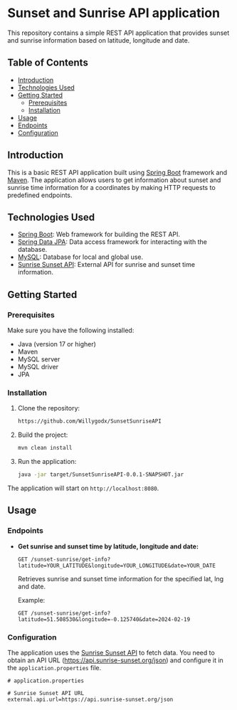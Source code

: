 # Sunset and Sunrise API application

This repository contains a simple REST API application that provides sunset and sunrise information based on latitude, longitude and date.

## Table of Contents

- [Introduction](#introduction)
- [Technologies Used](#technologies-used)
- [Getting Started](#getting-started)
  - [Prerequisites](#prerequisites)
  - [Installation](#installation)
- [Usage](#usage)
- [Endpoints](#endpoints)
- [Configuration](#configuration)

## Introduction

This is a basic REST API application built using [Spring Boot](https://spring.io/projects/spring-boot) framework and [Maven](https://maven.apache.org). The application allows users to get information about sunset and sunrise time information for a coordinates by making HTTP requests to predefined endpoints.

## Technologies Used

- [Spring Boot](https://spring.io/projects/spring-boot): Web framework for building the REST API.
- [Spring Data JPA](https://spring.io/projects/spring-data-jpa): Data access framework for interacting with the database.
- [MySQL](https://www.mysql.com): Database for local and global use.
- [Sunrise Sunset API](https://api.sunrise-sunset.org/json): External API for sunrise and sunset time information.

## Getting Started

### Prerequisites

Make sure you have the following installed:

- Java (version 17 or higher)
- Maven
- MySQL server
- MySQL driver
- JPA

### Installation

1. Clone the repository:

    ```bash
    https://github.com/Willygodx/SunsetSunriseAPI
    ```

2. Build the project:

    ```bash
    mvn clean install
    ```

3. Run the application:

    ```bash
    java -jar target/SunsetSunriseAPI-0.0.1-SNAPSHOT.jar
    ```

The application will start on `http://localhost:8080`.

## Usage

### Endpoints

- **Get sunrise and sunset time by latitude, longitude and date:**
  
  ```http
  GET /sunset-sunrise/get-info?latitude=YOUR_LATITUDE&longitude=YOUR_LONGITUDE&date=YOUR_DATE
  ```

  Retrieves sunrise and sunset time information for the specified lat, lng and date.

  Example:
  ```http
  GET /sunset-sunrise/get-info?latitude=51.508530&longitude=-0.125740&date=2024-02-19
  ```

### Configuration

The application uses the [Sunrise Sunset API](https://sunrise-sunset.org) to fetch data. You need to obtain an API URL (https://api.sunrise-sunset.org/json) and configure it in the `application.properties` file.

```properties
# application.properties

# Sunrise Sunset API URL
external.api.url=https://api.sunrise-sunset.org/json
```


